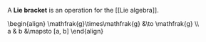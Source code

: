 A **Lie bracket** is an operation for the [[Lie algebra]].

\begin{align}
\mathfrak{g}\times\mathfrak{g} &\to \mathfrak{g} \\\\\
a & b &\mapsto [a, b]
\end{align}